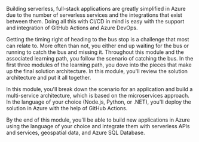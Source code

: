 Building serverless, full-stack applications are greatly simplified in Azure due to the number of serverless services and the integrations that exist between them. Doing all this with CI/CD in mind is easy with the support and integration of GitHub Actions and Azure DevOps.

Getting the timing right of heading to the bus stop is a challenge that most can relate to. More often than not, you either end up waiting for the bus or running to catch the bus and missing it. Throughout this module and the associated learning path, you follow the scenario of catching the bus. In the first three modules of the learning path, you dove into the pieces that make up the final solution architecture. In this module, you'll review the solution architecture and put it all together.

In this module, you'll break down the scenario for an application and build a multi-service architecture, which is based on the microservices approach. In the language of your choice (Node.js, Python, or .NET), you'll deploy the solution in Azure with the help of GitHub Actions.

By the end of this module, you'll be able to build new applications in Azure using the language of your choice and integrate them with serverless APIs and services, geospatial data, and Azure SQL Database.

